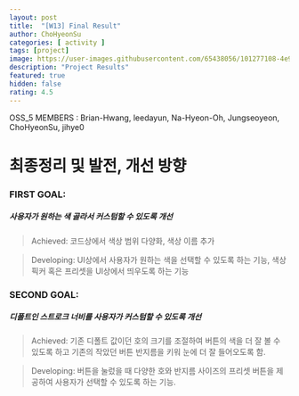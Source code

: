 ```yaml
---	
layout: post	
title:  "[W13] Final Result"	
author: ChoHyeonSu
categories: [ activity ]	
tags: [project]
image: https://user-images.githubusercontent.com/65438056/101277108-4e978480-37f5-11eb-8e29-b34067d07a21.jpg
description: "Project Results"	
featured: true	
hidden: false	
rating: 4.5
---	
```


OSS_5 MEMBERS : Brian-Hwang, leedayun, Na-Hyeon-Oh, Jungseoyeon, ChoHyeonSu, jihye0

# 최종정리 및 발전, 개선 방향

### FIRST GOAL: 
##### <Color Customization> 사용자가 원하는 색 골라서 커스텀할 수 있도록 개선

> Achieved: 코드상에서 색상 범위 다양화, 색상 이름 추가

> Developing: UI상에서 사용자가 원하는 색을 선택할 수 있도록 하는 기능, 색상 픽커 혹은 프리셋을 UI상에서 띄우도록 하는 기능

### SECOND GOAL: 
##### <Stroke Width Customization> 디폴트인 스트로크 너비를 사용자가 커스텀할 수 있도록 개선

> Achieved: 기존 디폴트 값이던 호의 크기를 조절하여 버튼의 색을 더 잘 볼 수 있도록 하고 기존의 작았던 버튼 반지름을 키워 눈에 더 잘 들어오도록 함.

> Developing: 버튼을 눌렀을 때 다양한 호와 반지름 사이즈의 프리셋 버튼을 제공하여 사용자가 선택할 수 있도록 하는 기능.



